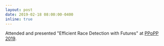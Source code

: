 ```yaml
---
layout: post
date: 2019-02-18 08:00:00-0400
inline: true
---
```


Attended and presented "Efficient Race Detection with Futures" at [PPoPP 2019](https://ppopp19.sigplan.org/).
